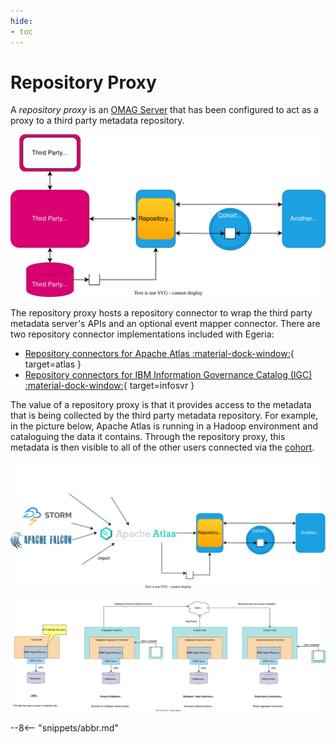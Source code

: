 ```yaml
---
hide:
- toc
---
```


<!-- SPDX-License-Identifier: CC-BY-4.0 -->
<!-- Copyright Contributors to the Egeria project. -->

# Repository Proxy

A *repository proxy* is an [OMAG Server](/concepts/omag-server) that has been configured to act as a proxy to a third party metadata repository. 

![Repository proxy translating between third party APIs/events and open metadata](repository-proxy.svg)

The repository proxy hosts a repository connector to wrap the third party metadata server's APIs and an optional event mapper connector.  There are two repository connector implementations included with Egeria:

- [Repository connectors for Apache Atlas :material-dock-window:](https://github.com/odpi/egeria-connector-hadoop-ecosystem){ target=atlas }
- [Repository connectors for IBM Information Governance Catalog (IGC) :material-dock-window:](https://github.com/odpi/egeria-connector-ibm-information-server){ target=infosvr }

The value of a repository proxy is that it provides access to the metadata that is being collected by the third party metadata repository.  For example, in the picture below, Apache Atlas is running in a Hadoop environment and cataloguing the data it contains.  Through the repository proxy, this metadata is then visible to all of the other users connected via the [cohort](/features/cohort-operation/overview).

![Connecting to Apache Atlas](repository-proxy-atlas.svg)

![JDBC](../connectors/jdbc-connectors.svg)

--8<-- "snippets/abbr.md"

